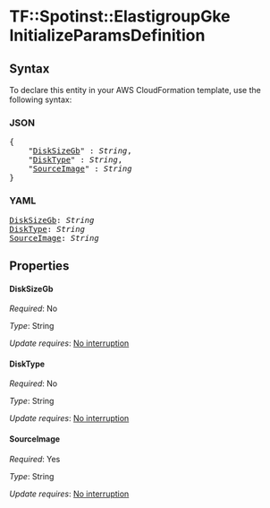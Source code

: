 # TF::Spotinst::ElastigroupGke InitializeParamsDefinition

## Syntax

To declare this entity in your AWS CloudFormation template, use the following syntax:

### JSON

<pre>
{
    "<a href="#disksizegb" title="DiskSizeGb">DiskSizeGb</a>" : <i>String</i>,
    "<a href="#disktype" title="DiskType">DiskType</a>" : <i>String</i>,
    "<a href="#sourceimage" title="SourceImage">SourceImage</a>" : <i>String</i>
}
</pre>

### YAML

<pre>
<a href="#disksizegb" title="DiskSizeGb">DiskSizeGb</a>: <i>String</i>
<a href="#disktype" title="DiskType">DiskType</a>: <i>String</i>
<a href="#sourceimage" title="SourceImage">SourceImage</a>: <i>String</i>
</pre>

## Properties

#### DiskSizeGb

_Required_: No

_Type_: String

_Update requires_: [No interruption](https://docs.aws.amazon.com/AWSCloudFormation/latest/UserGuide/using-cfn-updating-stacks-update-behaviors.html#update-no-interrupt)

#### DiskType

_Required_: No

_Type_: String

_Update requires_: [No interruption](https://docs.aws.amazon.com/AWSCloudFormation/latest/UserGuide/using-cfn-updating-stacks-update-behaviors.html#update-no-interrupt)

#### SourceImage

_Required_: Yes

_Type_: String

_Update requires_: [No interruption](https://docs.aws.amazon.com/AWSCloudFormation/latest/UserGuide/using-cfn-updating-stacks-update-behaviors.html#update-no-interrupt)

